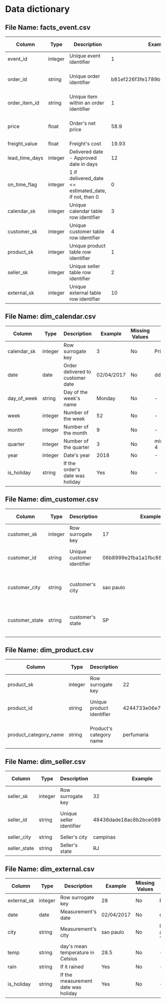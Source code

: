 # Data dictionary

## File Name: facts_event.csv

| Column | Type | Description | Example | Missing Values | Notes |
|---|---|---|---|---|---|
| event_id | integer | Unique event identifier | 1 | No | Primary key |
| order_id | string | Unique order identifier | b81ef226f3fe1789b1e8b2acac839d17 | No | Data source origin value |
| order_item_id | string | Unique item within an order identifier | 1 | No | - |
| price | float | Order's net price | 58.9 | No | Does not include freight |
| freight_value | float | Freight's cost | 19.93 | No | - |
| lead_time_days | integer | Delivered date - Approved date in days | 12 | No | - |
| on_time_flag | integer | 1 if delivered_date <= estimated_date, if not, then 0 | 0 | No | - |
| calendar_sk | integer | Unique calendar table row identifier | 3 | No | Foreign Key |
| customer_sk | integer | Unique customer table row identifier | 4 | No | Foreign Key |
| product_sk | integer | Unique product table row identifier | 1 | No | Foreign Key |
| seller_sk | integer | Unique seller table row identifier | 2 | No | Foreign Key |
| external_sk | integer | Unique external table row identifier | 10 | No | Foreign Key |

## File Name: dim_calendar.csv

| Column | Type | Description | Example | Missing Values | Notes |
|---|---|---|---|---|---|
| calendar_sk | integer | Row surrogate key | 3 | No | Primary key |
| date | date | Order delivered to customer date | 02/04/2017 | No | dd/mm/yyyy |
| day_of_week | string | Day of the week's name | Monday | No | - |
| week | integer | Number of the week | 52 | No | - |
| month | integer | Number of the month | 9 | No | - |
| quarter | integer | Number of the quarter | 3 | No | min: 1 max: 4 |
| year | integer | Date's year | 2018 | No | - |
| is_holiday | string | If the order's date was holiday | Yes | No | - |

## File Name: dim_customer.csv

| Column | Type | Description | Example | Missing Values | Notes |
|---|---|---|---|---|---|
| customer_sk | integer | Row surrogate key | 17 | No | Primary key |
| customer_id | string | Unique customer identifier | 06b8999e2fba1a1fbc88172c00ba8bc7 | No | Data source origin value |
| customer_city | string | customer's city | sao paulo | No | It should always be "sao paulo" |
| customer_state | string | customer's state | SP | No | It should always be "SP" |

## File Name: dim_product.csv

| Column | Type | Description | Example | Missing Values | Notes |
|---|---|---|---|---|---|
| product_sk | integer | Row surrogate key | 22 | No | Primary key |
| product_id | string | Unique product identifier | 4244733e06e7ecb4970a6e2683c13e61 | No | Data source origin value |
| product_category_name | string | Product's category name | perfumaria | No | Data source origin value |

## File Name: dim_seller.csv

| Column | Type | Description | Example | Missing Values | Notes |
|---|---|---|---|---|---|
| seller_sk | integer | Row surrogate key | 32 | No | Primary key |
| seller_id | string | Unique seller identifier | 48436dade18ac8b2bce089ec2a041202 | No | Data source origin value |
| seller_city | string | Seller's city | campinas | No | - |
| seller_state | string | Seller's state | RJ | No | - |

## File Name: dim_external.csv

| Column | Type | Description | Example | Missing Values | Notes |
|---|---|---|---|---|---|
| external_sk | integer | Row surrogate key | 28 | No | Primary key |
| date | date | Measurement's date | 02/04/2017 | No | dd/mm/yyyy |
| city | string | Measurement's city | sao paulo | No | It should always be "sao paulo"  |
| temp | string | day's mean temperature in Celsius | 28.5 | No | - |
| rain | string | If it rained | Yes | No | - |
| is_holiday | string | If the measurement date was holiday | Yes | No | - |
